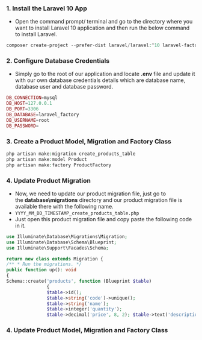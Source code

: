 ### 1. Install the Laravel 10 App
* Open the command prompt/ terminal and go to the directory where you want to install Laravel 10 application and then run the below command to install Laravel.

```php
composer create-project --prefer-dist laravel/laravel:^10 laravel-factory
```

### 2. Configure Database Credentials
* Simply go to the root of our application and locate **.env** file and update it with our own database credentials details which are database name, database user and database password.

```php
DB_CONNECTION=mysql
DB_HOST=127.0.0.1 
DB_PORT=3306 
DB_DATABASE=laravel_factory 
DB_USERNAME=root
DB_PASSWORD=
```

### 3. Create a Product Model, Migration and Factory Class

```php
php artisan make:migration create_products_table
php artisan make:model Product
php artisan make:factory ProductFactory
```

### 4. Update Product Migration
* Now, we need to update our product migration file, just go to the **database\migrations** directory and our product migration file is available there with the following name.
* ``YYYY_MM_DD_TIMESTAMP_create_products_table.php``
* Just open this product migration file and copy paste the following code in it.

```php
use Illuminate\Database\Migrations\Migration; 
use Illuminate\Database\Schema\Blueprint; 
use Illuminate\Support\Facades\Schema; 

return new class extends Migration {
/** * Run the migrations. */ 
public function up(): void 
{ 
Schema::create('products', function (Blueprint $table) 
			   { 
			   $table->id(); 
			   $table->string('code')->unique();
			   $table->string('name'); 
			   $table->integer('quantity'); 
			   $table->decimal('price', 8, 2); $table->text('description'); $table->timestamps(); }); } /** * Reverse the migrations. */ public function down(): void { Schema::dropIfExists('products'); } };
```






### 4. Update Product Model, Migration and Factory Class